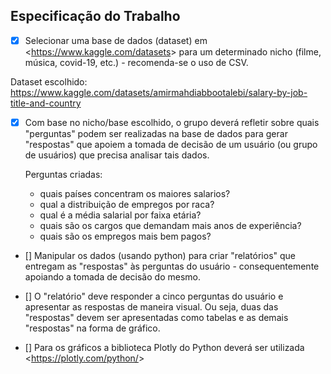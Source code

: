 ## Especificação do Trabalho

- [X] Selecionar uma base de dados (dataset) em <https://www.kaggle.com/datasets&gt; para um determinado nicho (filme, música, covid-19, etc.) - recomenda-se o uso de CSV.

Dataset escolhido: https://www.kaggle.com/datasets/amirmahdiabbootalebi/salary-by-job-title-and-country

- [X] Com base no nicho/base escolhido, o grupo deverá refletir sobre quais "perguntas" podem ser realizadas na base de dados para gerar "respostas" que apoiem a tomada de decisão de um usuário (ou grupo de usuários) que precisa analisar tais dados. 

    Perguntas criadas:
    - quais países concentram os maiores salarios?
    - qual a distribuição de empregos por raca?
    - qual é a média salarial por faixa etária?
    - quais são os cargos que demandam mais anos de experiência?
    - quais são os empregos mais bem pagos?


- [] Manipular os dados (usando python) para criar "relatórios" que entregam as "respostas" às perguntas do usuário - consequentemente apoiando a tomada de decisão do mesmo.

- [] O "relatório" deve responder a cinco perguntas do usuário e apresentar as respostas de maneira visual. Ou seja, duas das "respostas" devem ser apresentadas como tabelas e as demais "respostas" na forma de gráfico.

- [] Para os gráficos a biblioteca Plotly do Python deverá ser utilizada <https://plotly.com/python/&gt;